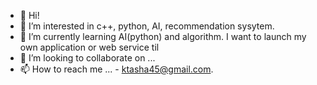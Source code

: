 - 👋 Hi!
- 👀 I’m interested in c++, python, AI, recommendation sysytem.
- 🌱 I’m currently learning AI(python) and algorithm. I want to launch my own application or web service til 
- 💞️ I’m looking to collaborate on ...
- 📫 How to reach me ... - ktasha45@gmail.com. 

<!---
ktasha45/ktasha45 is a ✨ special ✨ repository because its `README.md` (this file) appears on your GitHub profile.
You can click the Preview link to take a look at your changes.
--->
